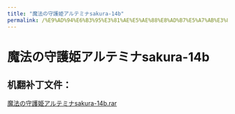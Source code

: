 ```yaml
---
title: "魔法の守護姫アルテミナsakura-14b"
permalink: /%E9%AD%94%E6%B3%95%E3%81%AE%E5%AE%88%E8%AD%B7%E5%A7%AB%E3%82%A2%E3%83%AB%E3%83%86%E3%83%9F%E3%83%8Asakura-14b
---
```



# 魔法の守護姫アルテミナsakura-14b

## 机翻补丁文件：

[魔法の守護姫アルテミナsakura-14b.rar](https://github.com/jyxjyx1234/jyxjyx1234.github.io/blob/main/resources/%E9%AD%94%E6%B3%95%E3%81%AE%E5%AE%88%E8%AD%B7%E5%A7%AB%E3%82%A2%E3%83%AB%E3%83%86%E3%83%9F%E3%83%8Asakura-14b.rar)

 

